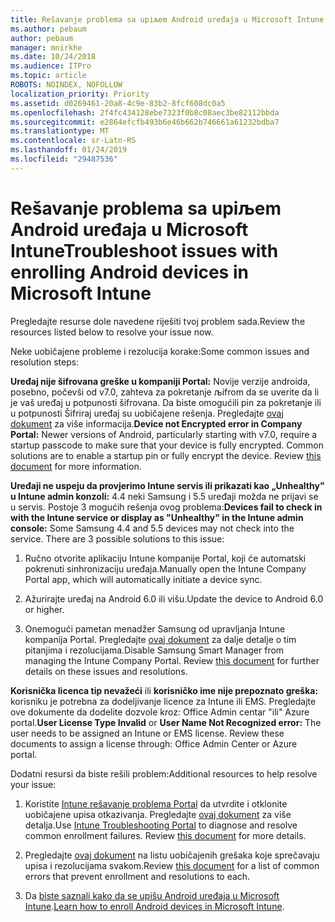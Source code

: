 ```yaml
---
title: Rešavanje problema sa upiљem Android uređaja u Microsoft Intune
ms.author: pebaum
author: pebaum
manager: mnirkhe
ms.date: 10/24/2018
ms.audience: ITPro
ms.topic: article
ROBOTS: NOINDEX, NOFOLLOW
localization_priority: Priority
ms.assetid: d0269461-20a8-4c9e-83b2-8fcf608dc0a5
ms.openlocfilehash: 2f4fc434128ebe7323f0b8c08aec3be82112bbda
ms.sourcegitcommit: e2864efcfb493b6e46b662b746661a61232bdba7
ms.translationtype: MT
ms.contentlocale: sr-Latn-RS
ms.lasthandoff: 01/24/2019
ms.locfileid: "29487536"
---
```

# <a name="troubleshoot-issues-with-enrolling-android-devices-in-microsoft-intune"></a><span data-ttu-id="4566a-102">Rešavanje problema sa upiљem Android uređaja u Microsoft Intune</span><span class="sxs-lookup"><span data-stu-id="4566a-102">Troubleshoot issues with enrolling Android devices in Microsoft Intune</span></span>

<span data-ttu-id="4566a-103">Pregledajte resurse dole navedene riješiti tvoj problem sada.</span><span class="sxs-lookup"><span data-stu-id="4566a-103">Review the resources listed below to resolve your issue now.</span></span>
  
<span data-ttu-id="4566a-104">Neke uobičajene probleme i rezolucija korake:</span><span class="sxs-lookup"><span data-stu-id="4566a-104">Some common issues and resolution steps:</span></span>
  
 <span data-ttu-id="4566a-p101">**Uređaj nije šifrovana greške u kompaniji Portal:** Novije verzije androida, posebno, počevši od v7.0, zahteva za pokretanje љifrom da se uverite da li je vaš uređaj u potpunosti šifrovana. Da biste omogućili pin za pokretanje ili u potpunosti Šifriraj uređaj su uobičajene rešenja. Pregledajte [ovaj dokument](https://docs.microsoft.com/en-us/intune-user-help/your-device-appears-encrypted-but-cp-says-otherwise-android) za više informacija.</span><span class="sxs-lookup"><span data-stu-id="4566a-p101">**Device not Encrypted error in Company Portal:** Newer versions of Android, particularly starting with v7.0, require a startup passcode to make sure that your device is fully encrypted. Common solutions are to enable a startup pin or fully encrypt the device. Review [this document](https://docs.microsoft.com/en-us/intune-user-help/your-device-appears-encrypted-but-cp-says-otherwise-android) for more information.</span></span> 
  
 <span data-ttu-id="4566a-p102">**Uređaji ne uspeju da provjerimo Intune servis ili prikazati kao „Unhealthy” u Intune admin konzoli:** 4.4 neki Samsung i 5.5 uređaji možda ne prijavi se u servis. Postoje 3 mogućih rešenja ovog problema:</span><span class="sxs-lookup"><span data-stu-id="4566a-p102">**Devices fail to check in with the Intune service or display as "Unhealthy" in the Intune admin console:** Some Samsung 4.4 and 5.5 devices may not check into the service. There are 3 possible solutions to this issue:</span></span> 
  
1. <span data-ttu-id="4566a-110">Ručno otvorite aplikaciju Intune kompanije Portal, koji će automatski pokrenuti sinhronizaciju uređaja.</span><span class="sxs-lookup"><span data-stu-id="4566a-110">Manually open the Intune Company Portal app, which will automatically initiate a device sync.</span></span>
    
2. <span data-ttu-id="4566a-111">Ažurirajte uređaj na Android 6.0 ili višu.</span><span class="sxs-lookup"><span data-stu-id="4566a-111">Update the device to Android 6.0 or higher.</span></span>
    
3. <span data-ttu-id="4566a-p103">Onemogući pametan menadžer Samsung od upravljanja Intune kompanija Portal. Pregledajte [ovaj dokument](https://docs.microsoft.com/en-us/intune-classic/troubleshoot/troubleshoot-device-enrollment-in-intune#devices-fail-to-check-in-with-the-intune-service-and-display-as-unhealthy-in-the-intune-admin-console) za dalje detalje o tim pitanjima i rezolucijama.</span><span class="sxs-lookup"><span data-stu-id="4566a-p103">Disable Samsung Smart Manager from managing the Intune Company Portal. Review [this document](https://docs.microsoft.com/en-us/intune-classic/troubleshoot/troubleshoot-device-enrollment-in-intune#devices-fail-to-check-in-with-the-intune-service-and-display-as-unhealthy-in-the-intune-admin-console) for further details on these issues and resolutions.</span></span> 
    
 <span data-ttu-id="4566a-p104">**Korisnička licenca tip nevažeći** ili **korisničko ime nije prepoznato greška:** korisniku je potrebna za dodeljivanje licence za Intune ili EMS. Pregledajte ove dokumente da dodelite dozvole kroz: Office Admin centar "ili" Azure portal.</span><span class="sxs-lookup"><span data-stu-id="4566a-p104">**User License Type Invalid** or **User Name Not Recognized error:** The user needs to be assigned an Intune or EMS license. Review these documents to assign a license through: Office Admin Center or Azure portal.</span></span> 
  
<span data-ttu-id="4566a-116">Dodatni resursi da biste rešili problem:</span><span class="sxs-lookup"><span data-stu-id="4566a-116">Additional resources to help resolve your issue:</span></span>
  
1. <span data-ttu-id="4566a-p105">Koristite [Intune rešavanje problema Portal](https://devicemanagement.microsoft.com/#blade/Microsoft_Intune_DeviceSettings/TroubleshootBlade) da utvrdite i otklonite uobičajene upisa otkazivanja. Pregledajte [ovaj dokument](https://docs.microsoft.com/en-us/intune/help-desk-operators) za više detalja.</span><span class="sxs-lookup"><span data-stu-id="4566a-p105">Use [Intune Troubleshooting Portal](https://devicemanagement.microsoft.com/#blade/Microsoft_Intune_DeviceSettings/TroubleshootBlade) to diagnose and resolve common enrollment failures. Review [this document](https://docs.microsoft.com/en-us/intune/help-desk-operators) for more details.</span></span> 
    
2. <span data-ttu-id="4566a-119">Pregledajte [ovaj dokument](https://docs.microsoft.com/en-us/intune-classic/Troubleshoot/troubleshoot-device-enrollment-in-intune) na listu uobičajenih grešaka koje sprečavaju upisa i rezolucijama svakom.</span><span class="sxs-lookup"><span data-stu-id="4566a-119">Review [this document](https://docs.microsoft.com/en-us/intune-classic/Troubleshoot/troubleshoot-device-enrollment-in-intune) for a list of common errors that prevent enrollment and resolutions to each.</span></span> 
    
3. <span data-ttu-id="4566a-120">Da [biste saznali kako da se upišu Android uređaja u Microsoft Intune](https://docs.microsoft.com/en-us/intune/android-enroll).</span><span class="sxs-lookup"><span data-stu-id="4566a-120">[Learn how to enroll Android devices in Microsoft Intune](https://docs.microsoft.com/en-us/intune/android-enroll).</span></span>
    


